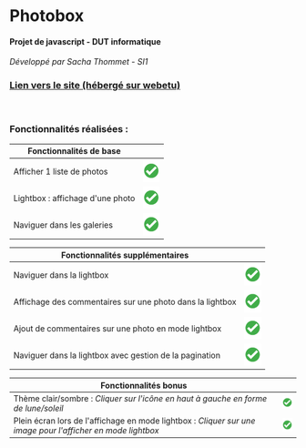 # Photobox
#### Projet de javascript - DUT informatique

*Développé par Sacha Thommet - SI1*

### [Lien vers le site (hébergé sur webetu)](https://webetu.iutnc.univ-lorraine.fr/www/thommet3u/photobox)

<br>

### Fonctionnalités réalisées :


|     Fonctionnalités de base      |     |
| -------------------------------- |:---:|
| Afficher 1 liste de photos       |  <img src="./css/readmeImage.png" width="30"/>  |
| Lightbox : affichage d'une photo |  <img src="./css/readmeImage.png" width="30"/>  |
| Naviguer dans les galeries       |  <img src="./css/readmeImage.png" width="30"/>  |

|                      Fonctionnalités supplémentaires                     |     |
| ----------------------------------------------------------------------   |:---:|
|   Naviguer dans la lightbox                                              |  <img src="./css/readmeImage.png" width="30"/>  |
|   Affichage des commentaires sur une photo dans la lightbox              | <img src="./css/readmeImage.png" width="30"/>   |
|    Ajout de commentaires sur une photo en mode lightbox                  | <img src="./css/readmeImage.png" width="30"/>   |
|   Naviguer dans la lightbox avec gestion de la pagination                | <img src="./css/readmeImage.png" width="30"/>   |

|     Fonctionnalités bonus     |     |
| -------------------------------- |:---:|
| Thème clair/sombre : *Cliquer sur l'icône en haut à gauche en forme de lune/soleil* |  <img src="./css/readmeImage.png" width="30"/>  |
| Plein écran lors de l'affichage en mode lightbox : *Cliquer sur une image pour l'afficher en mode lightbox* |  <img src="./css/readmeImage.png" width="30"/>  |
